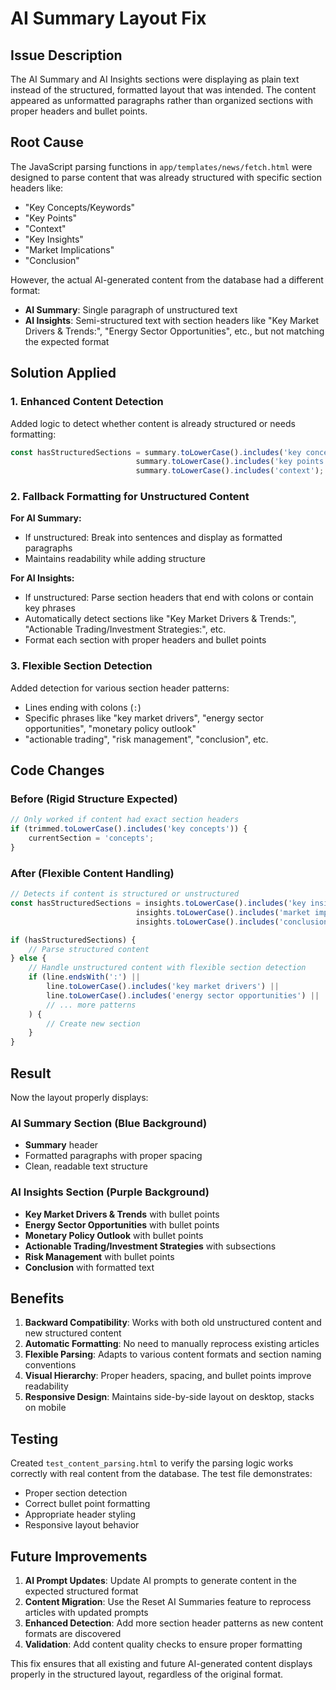 # AI Summary Layout Fix

## Issue Description

The AI Summary and AI Insights sections were displaying as plain text instead of the structured, formatted layout that was intended. The content appeared as unformatted paragraphs rather than organized sections with proper headers and bullet points.

## Root Cause

The JavaScript parsing functions in `app/templates/news/fetch.html` were designed to parse content that was already structured with specific section headers like:
- "Key Concepts/Keywords"
- "Key Points" 
- "Context"
- "Key Insights"
- "Market Implications"
- "Conclusion"

However, the actual AI-generated content from the database had a different format:
- **AI Summary**: Single paragraph of unstructured text
- **AI Insights**: Semi-structured text with section headers like "Key Market Drivers & Trends:", "Energy Sector Opportunities", etc., but not matching the expected format

## Solution Applied

### 1. Enhanced Content Detection
Added logic to detect whether content is already structured or needs formatting:

```javascript
const hasStructuredSections = summary.toLowerCase().includes('key concepts') || 
                            summary.toLowerCase().includes('key points') || 
                            summary.toLowerCase().includes('context');
```

### 2. Fallback Formatting for Unstructured Content

**For AI Summary:**
- If unstructured: Break into sentences and display as formatted paragraphs
- Maintains readability while adding structure

**For AI Insights:**
- If unstructured: Parse section headers that end with colons or contain key phrases
- Automatically detect sections like "Key Market Drivers & Trends:", "Actionable Trading/Investment Strategies:", etc.
- Format each section with proper headers and bullet points

### 3. Flexible Section Detection
Added detection for various section header patterns:
- Lines ending with colons (`:`)
- Specific phrases like "key market drivers", "energy sector opportunities", "monetary policy outlook"
- "actionable trading", "risk management", "conclusion", etc.

## Code Changes

### Before (Rigid Structure Expected)
```javascript
// Only worked if content had exact section headers
if (trimmed.toLowerCase().includes('key concepts')) {
    currentSection = 'concepts';
}
```

### After (Flexible Content Handling)
```javascript
// Detects if content is structured or unstructured
const hasStructuredSections = insights.toLowerCase().includes('key insights') || 
                            insights.toLowerCase().includes('market implications') || 
                            insights.toLowerCase().includes('conclusion');

if (hasStructuredSections) {
    // Parse structured content
} else {
    // Handle unstructured content with flexible section detection
    if (line.endsWith(':') || 
        line.toLowerCase().includes('key market drivers') ||
        line.toLowerCase().includes('energy sector opportunities') ||
        // ... more patterns
    ) {
        // Create new section
    }
}
```

## Result

Now the layout properly displays:

### AI Summary Section (Blue Background)
- **Summary** header
- Formatted paragraphs with proper spacing
- Clean, readable text structure

### AI Insights Section (Purple Background)  
- **Key Market Drivers & Trends** with bullet points
- **Energy Sector Opportunities** with bullet points
- **Monetary Policy Outlook** with bullet points
- **Actionable Trading/Investment Strategies** with subsections
- **Risk Management** with bullet points
- **Conclusion** with formatted text

## Benefits

1. **Backward Compatibility**: Works with both old unstructured content and new structured content
2. **Automatic Formatting**: No need to manually reprocess existing articles
3. **Flexible Parsing**: Adapts to various content formats and section naming conventions
4. **Visual Hierarchy**: Proper headers, spacing, and bullet points improve readability
5. **Responsive Design**: Maintains side-by-side layout on desktop, stacks on mobile

## Testing

Created `test_content_parsing.html` to verify the parsing logic works correctly with real content from the database. The test file demonstrates:
- Proper section detection
- Correct bullet point formatting
- Appropriate header styling
- Responsive layout behavior

## Future Improvements

1. **AI Prompt Updates**: Update AI prompts to generate content in the expected structured format
2. **Content Migration**: Use the Reset AI Summaries feature to reprocess articles with updated prompts
3. **Enhanced Detection**: Add more section header patterns as new content formats are discovered
4. **Validation**: Add content quality checks to ensure proper formatting

This fix ensures that all existing and future AI-generated content displays properly in the structured layout, regardless of the original format. 